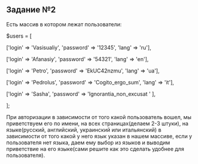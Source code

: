 ## Задание №2

Есть массив в котором лежат пользователи:

$users = [

['login' => 'Vasisualiy', 'password' => '12345', 'lang' => 'ru'],

['login' => 'Afanasiy', 'password' => '54321', 'lang' => 'en'],

['login' => 'Petro', 'password' => 'EkUC42nzmu', 'lang' => 'ua'],

['login' => 'Pedrolus', 'password' => 'Cogito_ergo_sum', 'lang' => 'it'],

['login' => 'Sasha', 'password' => 'Ignorantia_non_excusat ' ],

];

При авторизации в зависимости от того какой пользователь вошел, мы приветствуем его по имени, на всех страницах(делаем 2-3 штуки), на языке(русский, английский, украинский или итальянский) в зависимости от того какой у него язык указан в нашем массиве, если у пользователя нет языка, даем ему выбор из языков и выводим приветствие на его языке(сами решите как это сделать удобнее для пользователя).
